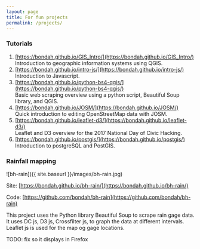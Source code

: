 ```yaml
---
layout: page
title: For fun projects
permalink: /projects/
---
```


### Tutorials
1. [https://bondah.github.io/GIS_Intro/](https://bondah.github.io/GIS_Intro/)  
   Introduction to geographic information systems using QGIS.
2. [https://bondah.github.io/intro-js/](https://bondah.github.io/intro-js/)  
   Introduction to Javascript.
3. [https://bondah.github.io/python-bs4-qgis/](https://bondah.github.io/python-bs4-qgis/)  
   Basic web scraping overview using a python script, Beautiful Soup library, and QGIS.
4. [https://bondah.github.io/JOSM/](https://bondah.github.io/JOSM/)  
   Quick introduction to editing OpenStreetMap data with JOSM.
5. [https://bondah.github.io/leaflet-d3/](https://bondah.github.io/leaflet-d3/)  
   Leaflet and D3 overview for the 2017 National Day of Civic Hacking.
6. [https://bondah.github.io/postgis/](https://bondah.github.io/postgis/)  
   Introduction to postgreSQL and PostGIS.

### Rainfall mapping

![bh-rain]({{ site.baseurl }}/images/bh-rain.jpg)

Site: [https://bondah.github.io/bh-rain/](https://bondah.github.io/bh-rain/)

Code: [https://github.com/bondah/bh-rain](https://github.com/bondah/bh-rain)

This project uses the Python library Beautiful Soup to scrape rain gage data. It uses DC js, D3 js, Crossfilter js, to graph the data at different intervals. Leaflet js is used for the map og gage locations.

TODO: fix so it displays in Firefox

### 
